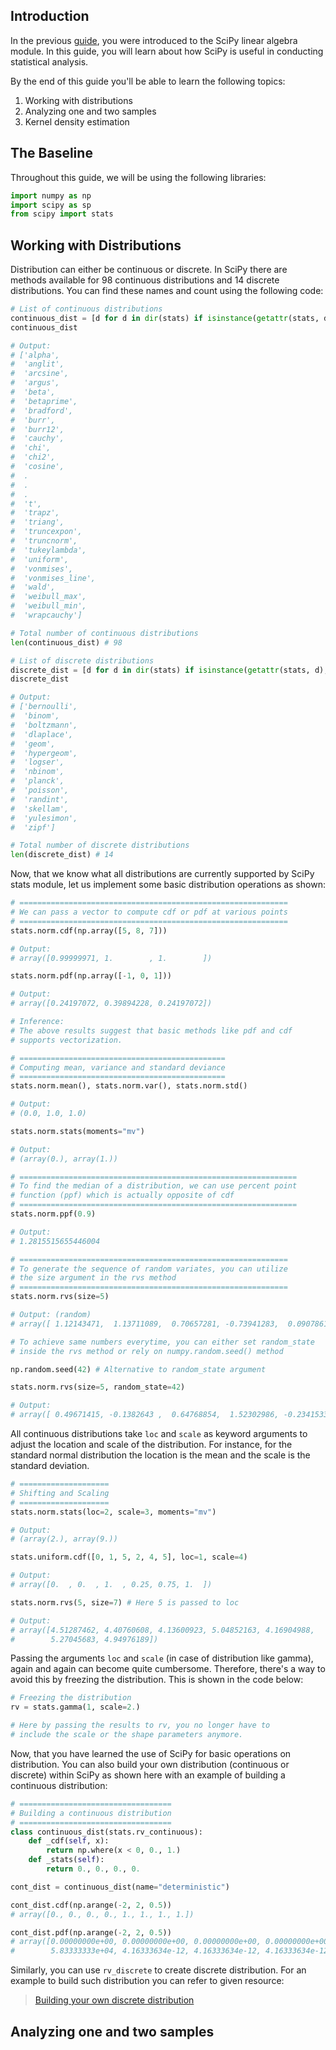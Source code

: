## Introduction
In the previous [guide](), you were introduced to the SciPy linear algebra module. In this guide, you will learn about how SciPy is useful in conducting statistical analysis. 

By the end of this guide you'll be able to learn the following topics:


1. Working with distributions 
2. Analyzing one and two samples 
3. Kernel density estimation

## The Baseline
Throughout this guide, we will be using the following libraries:


```python
import numpy as np
import scipy as sp
from scipy import stats
```

## Working with Distributions
Distribution can either be continuous or discrete. In SciPy there are methods available for 98 continuous distributions and 14 discrete distributions. You can find these names and count using the following code:


```python
# List of continuous distributions
continuous_dist = [d for d in dir(stats) if isinstance(getattr(stats, d), stats.rv_continuous)]
continuous_dist

# Output:
# ['alpha',
#  'anglit',
#  'arcsine',
#  'argus',
#  'beta',
#  'betaprime',
#  'bradford',
#  'burr',
#  'burr12',
#  'cauchy',
#  'chi',
#  'chi2',
#  'cosine',
#  .
#  .
#  .
#  't',
#  'trapz',
#  'triang',
#  'truncexpon',
#  'truncnorm',
#  'tukeylambda',
#  'uniform',
#  'vonmises',
#  'vonmises_line',
#  'wald',
#  'weibull_max',
#  'weibull_min',
#  'wrapcauchy'] 

# Total number of continuous distributions
len(continuous_dist) # 98

# List of discrete distributions
discrete_dist = [d for d in dir(stats) if isinstance(getattr(stats, d), stats.rv_discrete)]
discrete_dist

# Output:
# ['bernoulli',
#  'binom',
#  'boltzmann',
#  'dlaplace',
#  'geom',
#  'hypergeom',
#  'logser',
#  'nbinom',
#  'planck',
#  'poisson',
#  'randint',
#  'skellam',
#  'yulesimon',
#  'zipf']

# Total number of discrete distributions
len(discrete_dist) # 14
```

Now, that we know what all distributions are currently supported by SciPy stats module, let us implement some basic distribution operations as shown:


```python
# ============================================================
# We can pass a vector to compute cdf or pdf at various points
# ============================================================
stats.norm.cdf(np.array([5, 8, 7]))

# Output:
# array([0.99999971, 1.        , 1.        ])

stats.norm.pdf(np.array([-1, 0, 1]))

# Output:
# array([0.24197072, 0.39894228, 0.24197072])

# Inference:
# The above results suggest that basic methods like pdf and cdf
# supports vectorization.

# ==============================================
# Computing mean, variance and standard deviance
# ==============================================
stats.norm.mean(), stats.norm.var(), stats.norm.std()

# Output:
# (0.0, 1.0, 1.0)

stats.norm.stats(moments="mv")

# Output:
# (array(0.), array(1.))

# ==============================================================
# To find the median of a distribution, we can use percent point
# function (ppf) which is actually opposite of cdf
# ==============================================================
stats.norm.ppf(0.9)

# Output:
# 1.2815515655446004

# ============================================================
# To generate the sequence of random variates, you can utilize
# the size argument in the rvs method
# ============================================================
stats.norm.rvs(size=5)

# Output: (random)
# array([ 1.12143471,  1.13711089,  0.70657281, -0.73941283,  0.09078616])

# To achieve same numbers everytime, you can either set random_state
# inside the rvs method or rely on numpy.random.seed() method

np.random.seed(42) # Alternative to random_state argument

stats.norm.rvs(size=5, random_state=42)

# Output:
# array([ 0.49671415, -0.1382643 ,  0.64768854,  1.52302986, -0.23415337])
```

All continuous distributions take `loc` and `scale` as keyword arguments to adjust the location and scale of the distribution. For instance, for the standard normal distribution the location is the mean and the scale is the standard deviation.


```python
# ====================
# Shifting and Scaling
# ====================
stats.norm.stats(loc=2, scale=3, moments="mv")

# Output:
# (array(2.), array(9.))

stats.uniform.cdf([0, 1, 5, 2, 4, 5], loc=1, scale=4)

# Output:
# array([0.  , 0.  , 1.  , 0.25, 0.75, 1.  ])

stats.norm.rvs(5, size=7) # Here 5 is passed to loc

# Output:
# array([4.51287462, 4.40760608, 4.13600923, 5.04852163, 4.16904988,
#        5.27045683, 4.94976189])
```

Passing the arguments `loc` and `scale` (in case of distribution like gamma), again and again can become quite cumbersome. Therefore, there's a way to avoid this by freezing the distribution. This is shown in the code below:


```python
# Freezing the distribution
rv = stats.gamma(1, scale=2.)

# Here by passing the results to rv, you no longer have to 
# include the scale or the shape parameters anymore.
```

Now, that you have learned the use of SciPy for basic operations on distribution. You can also build your own distribution (continuous or discrete) within SciPy as shown here with an example of building a continuous distribution:


```python
# ==================================
# Building a continuous distribution
# ==================================
class continuous_dist(stats.rv_continuous):
    def _cdf(self, x):
        return np.where(x < 0, 0., 1.)
    def _stats(self):
        return 0., 0., 0., 0.

cont_dist = continuous_dist(name="deterministic")

cont_dist.cdf(np.arange(-2, 2, 0.5))
# array([0., 0., 0., 0., 1., 1., 1., 1.])

cont_dist.pdf(np.arange(-2, 2, 0.5))
# array([0.00000000e+00, 0.00000000e+00, 0.00000000e+00, 0.00000000e+00,
#        5.83333333e+04, 4.16333634e-12, 4.16333634e-12, 4.16333634e-12])
```

Similarly, you can use `rv_discrete` to create discrete distribution. For an example to build such distribution you can refer to given resource:

> [Building your own discrete distribution](http://scipy.github.io/devdocs/tutorial/stats.html#subclassing-rv-discrete)

## Analyzing one and two samples 
